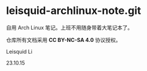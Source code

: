 # leisquid-archlinux-note.git

自用 Arch Linux 笔记。上班不用随身带着大笔记本了。

仓库所有文档采用 **CC BY-NC-SA 4.0** 协议授权。

Leisquid Li

23.10.15
